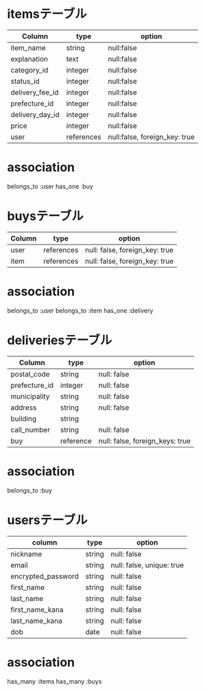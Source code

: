 # itemsテーブル
| Column          | type       | option                        |
| --------------- | ---------- | ----------------------------- |
| item_name       | string     | null:false                    |
| explanation     | text       | null:false                    |
| category_id     | integer    | null:false                    |
| status_id       | integer    | null:false                    |
| delivery_fee_id | integer    | null:false                    |
| prefecture_id   | integer    | null:false                    |
| delivery_day_id | integer    | null:false                    |
| price           | integer    | null:false                    |
| user            | references | null:false, foreign_key: true | 

# association
belongs_to :user
has_one :buy

# buysテーブル
| Column | type       | option                         |
| ------ | ---------- | ------------------------------ |
| user   | references | null: false, foreign_key: true |
| item   | references | null: false, foreign_key: true |

# association
belongs_to :user
belongs_to :item
has_one :delivery

# deliveriesテーブル
| Column        | type      | option                          |
| ------------- | --------- | ------------------------------- |
| postal_code   | string    | null: false                     |
| prefecture_id | integer   | null: false                     |
| municipality  | string    | null: false                     |
| address       | string    | null: false                     |
| building      | string    |                                 |
| call_number   | string    | null: false                     |
| buy           | reference | null: false, foreign_keys: true |

# association
belongs_to :buy

# usersテーブル
| column             | type   | option                    |
| ------------------ | ------ | ------------------------- |
| nickname           | string | null: false               |
| email              | string | null: false, unique: true |
| encrypted_password | string | null: false               |
| first_name         | string | null: false               |
| last_name          | string | null: false               |
| first_name_kana    | string | null: false               |
| last_name_kana     | string | null: false               |
| dob                | date   | null: false               |

# association
has_many :items
has_many :buys